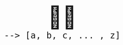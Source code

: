 <div style="text-align: center; margin-top: 200px;">
    <p style="font-size: 5em; margin: 0;">👧🏻</p>
    <code style="font-size: 2em;">--> [a, b, c, ... , z]</code>
</div>